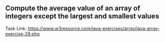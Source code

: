 ## Compute the average value of an array of integers except the largest and smallest values

Task Link: https://www.w3resource.com/java-exercises/array/java-array-exercise-29.php